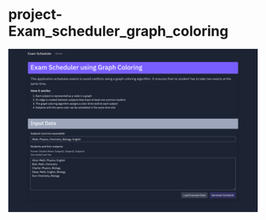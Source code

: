 # project-Exam_scheduler_graph_coloring

![Image_Alt](https://github.com/isratprovaty/project-Exam_scheduler_graph_coloring/blob/3d499504c69812b4d3f8debd88c80fca79ca76ff/Screenshot%202025-05-12%20at%2000-53-22%20Exam%20Scheduler%20-%20Graph%20Coloring.png)
